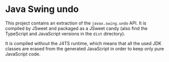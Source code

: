 # Java Swing undo

This project contains an extraction of the ``javax.swing.undo`` API. It is compiled by JSweet and packaged as a JSweet candy (also find the TypeScript and JavaScript versions in the ``dist`` directory).

It is compiled without the J4TS runtime, which means that all the used JDK classes are erased from the generated JavaScript in order to keep only pure JavaScript code.
 
